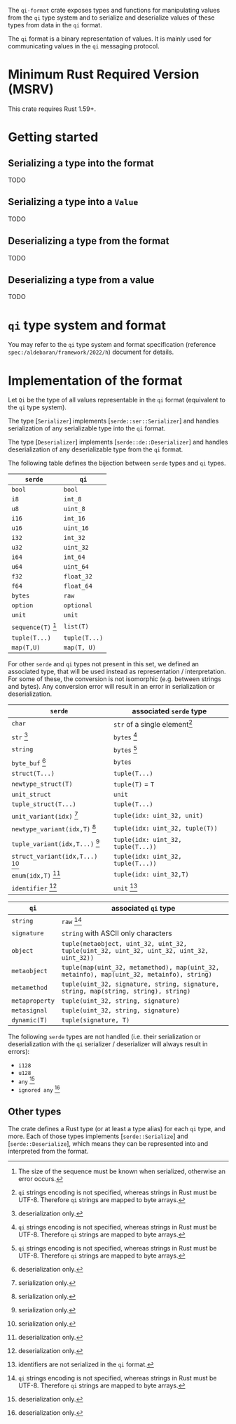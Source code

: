 The `qi-format` crate exposes types and functions for manipulating values from
the `qi` type system and to serialize and deserialize values of these types from
data in the `qi` format.

The `qi` format is a binary representation of values. It is mainly used for
communicating values in the `qi` messaging protocol.

# Minimum Rust Required Version (MSRV)

This crate requires Rust 1.59+.

# Getting started

## Serializing a type into the format

TODO

## Serializing a type into a `Value`

TODO

## Deserializing a type from the format

TODO

## Deserializing a type from a value

TODO

# `qi` type system and format

You may refer to the `qi` type system and format specification (reference
`spec:/aldebaran/framework/2022/h`) document for details.

# Implementation of the format

Let `Qi` be the type of all values representable in the `qi` format (equivalent
to the `qi` type system).

The type [`Serializer`] implements [`serde::ser::Serializer`] and handles
serialization of any serializable type into the `qi` format.

The type [`Deserializer`] implements [`serde::de::Deserializer`] and handles deserialization
of any deserializable type from the `qi` format.

The following table defines the bijection between `serde` types and `qi` types.

| `serde` | `qi` |
| - | - |
| `bool` | `bool` |
| `i8` | `int_8` |
| `u8` | `uint_8` |
| `i16` | `int_16` |
| `u16` | `uint_16` |
| `i32` | `int_32` |
| `u32` | `uint_32` |
| `i64` | `int_64` |
| `u64` | `uint_64` |
| `f32` | `float_32` |
| `f64` | `float_64` |
| `bytes` | `raw` |
| `option` | `optional` |
| `unit` | `unit` |
| `sequence(T)` [^list-known-size] | `list(T)` |
| `tuple(T...)` | `tuple(T...)` |
| `map(T,U)` | `map(T, U)` |

For other `serde` and `qi` types not present in this set, we defined an
associated type, that will be used instead as representation / interpretation.
For some of these, the conversion is not isomorphic (e.g. between strings and
bytes). Any conversion error will result in an error in serialization or
deserialization.

| `serde` | associated `serde` type |
| - | - |
| `char` | `str` of a single element[^string-as-bytes] |
| `str` [^de-only] | `bytes` [^string-as-bytes] |
| `string` | `bytes` [^string-as-bytes] |
| `byte_buf` [^de-only] | `bytes` |
| `struct(T...)` | `tuple(T...)` |
| `newtype_struct(T)` | `tuple(T)` = `T` |
| `unit_struct` | `unit` |
| `tuple_struct(T...)` | `tuple(T...)` |
| `unit_variant(idx)` [^ser-only] | `tuple(idx: uint_32, unit)` |
| `newtype_variant(idx,T)` [^ser-only] | `tuple(idx: uint_32, tuple(T))` |
| `tuple_variant(idx,T...)` [^ser-only] | `tuple(idx: uint_32, tuple(T...))` |
| `struct_variant(idx,T...)` [^ser-only] | `tuple(idx: uint_32, tuple(T...))` |
| `enum(idx,T)` [^de-only] | `tuple(idx: uint_32,T)` |
| `identifier` [^de-only] | `unit` [^no-ident] |

| `qi` | associated `qi` type |
| - | - |
| `string` | `raw` [^string-as-bytes] |
| `signature` | `string` with ASCII only characters |
| `object` | `tuple(metaobject, uint_32, uint_32, tuple(uint_32, uint_32, uint_32, uint_32, uint_32))` |
| `metaobject` | `tuple(map(uint_32, metamethod), map(uint_32, metainfo), map(uint_32, metainfo), string)` |
| `metamethod` | `tuple(uint_32, signature, string, signature, string, map(string, string), string)` |
| `metaproperty` | `tuple(uint_32, string, signature)` |
| `metasignal` | `tuple(uint_32, string, signature)` |
| `dynamic(T)` | `tuple(signature, T)` |

The following `serde` types are not handled (i.e. their serialization or
deserialization with the `qi` serializer / deserializer will always result in errors):

- `i128`
- `u128`
- `any` [^de-only]
- `ignored any` [^de-only]

[^ser-only]: serialization only.

[^de-only]: deserialization only.

[^string-as-bytes]: `qi` strings encoding is not specified, whereas strings in Rust must be
UTF-8. Therefore `qi` strings are mapped to byte arrays.

[^no-ident]: identifiers are not serialized in the `qi` format.

[^list-known-size]: The size of the sequence must be known when serialized, otherwise an error occurs.

## Other types

The crate defines a Rust type (or at least a type alias) for each `qi` type, and more.
Each of those types implements [`serde::Serialize`] and [`serde::Deserialize`], which
means they can be represented into and interpreted from the format.
